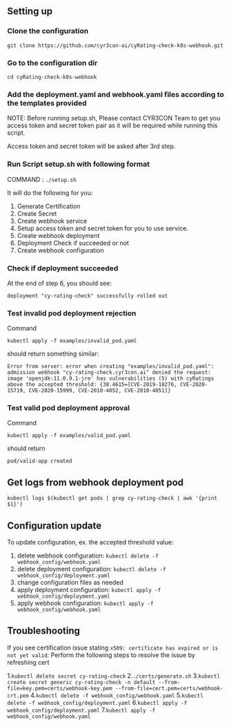 ## Setting up

### Clone the configuration

`git clone https://github.com/cyr3con-ai/cyRating-check-k8s-webhook.git`

### Go to the configuration dir 

`cd cyRating-check-k8s-webhook`

### Add the deployment.yaml and webhook.yaml files according to the templates provided

NOTE: Before running setup.sh, Please contact CYR3CON Team to get you access token and secret token pair as it will be required while running this script.

Access token and secret token will be asked after 3rd step.

### Run Script setup.sh with following format

COMMAND : `./setup.sh`

It will do the following for you:
1. Generate Certification
2. Create Secret
3. Create webhook service
4. Setup access token and secret token for you to use service.
5. Create webhook deployment
6. Deployment Check if succeeded or not
7. Create webhook configuration

### Check if deployment succeeded

At the end of step 6, you should see: 

`deployment "cy-rating-check" successfully rolled out`

### Test invalid pod deployment rejection 
Command

`kubectl apply -f examples/invalid_pod.yaml` 

should return something similar:

`Error from server: error when creating "examples/invalid_pod.yaml": admission webhook "cy-rating-check.cyr3con.ai" denied the request: image 'openjdk:11.0.9.1-jre' has vulnerabilities (5) with cyRatings above the accepted threshold: {38.4615=[CVE-2019-18276, CVE-2020-15719, CVE-2020-15999, CVE-2010-4052, CVE-2010-4051]}`

### Test valid pod deployment approval 

Command

`kubectl apply -f examples/valid_pod.yaml`

should return

`pod/valid-app created`

## Get logs from webhook deployment pod

`kubectl logs $(kubectl get pods | grep cy-rating-check | awk '{print $1}')`

## Configuration update

To update configuration, ex. the accepted threshold value:
1. delete webhook configuration: `kubectl delete -f webhook_config/webhook.yaml`
2. delete deployment configuration: `kubectl delete -f webhook_config/deployment.yaml`
3. change configuration files as needed
4. apply deployment configuration: `kubectl apply -f webhook_config/deployment.yaml`
5. apply webhook configuration: `kubectl apply -f webhook_config/webhook.yaml`

## Troubleshooting

If you see certification issue stating `x509: certificate has expired or is not yet valid`:
Perform the following steps to resolve the issue by refreshing cert

1.`kubectl delete secret cy-rating-check`
2.`./certs/generate.sh`
3.`kubectl create secret generic cy-rating-check -n default --from-file=key.pem=certs/webhook-key.pem --from-file=cert.pem=certs/webhook-crt.pem`
4.`kubectl delete -f webhook_config/webhook.yaml`
5.`kubectl delete -f webhook_config/deployment.yaml`
6.`kubectl apply -f webhook_config/deployment.yaml`
7.`kubectl apply -f webhook_config/webhook.yaml`
